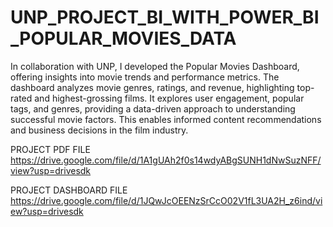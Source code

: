 # UNP_PROJECT_BI_WITH_POWER_BI_POPULAR_MOVIES_DATA

In collaboration with UNP, I developed the Popular Movies Dashboard, offering insights into movie trends and performance metrics. The dashboard analyzes movie genres, ratings, and revenue, highlighting top-rated and highest-grossing films. It explores user engagement, popular tags, and genres, providing a data-driven approach to understanding successful movie factors. This enables informed content recommendations and business decisions in the film industry.

PROJECT PDF FILE https://drive.google.com/file/d/1A1gUAh2f0s14wdyABgSUNH1dNwSuzNFF/view?usp=drivesdk

PROJECT DASHBOARD FILE https://drive.google.com/file/d/1JQwJcOEENzSrCcO02V1fL3UA2H_z6ind/view?usp=drivesdk
